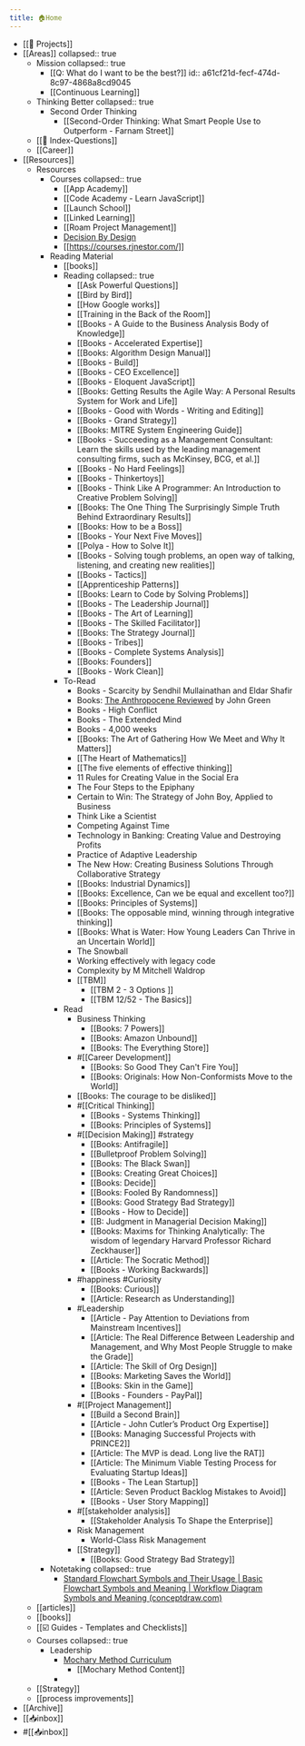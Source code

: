 ```yaml
---
title: 🏠Home
---
```


- [[🚧 Projects]]
- [[Areas]]
  collapsed:: true
	- Mission
	  collapsed:: true
		- [[Q: What do I want to be the best?]]
		  id:: a61cf21d-fecf-474d-8c97-4868a8cd9045
		- [[Continuous Learning]]
	- Thinking Better
	  collapsed:: true
		- Second Order Thinking
			- [[Second-Order Thinking: What Smart People Use to Outperform - Farnam Street]]
	- [[🤔 Index-Questions]]
	- [[Career]]
- [[Resources]]
	- Resources
		- Courses
		  collapsed:: true
			- [[App Academy]]
			- [[Code Academy - Learn JavaScript]]
			- [[Launch School]]
			- [[Linked Learning]]
			- [[Roam Project Management]]
			- [Decision By Design](https://fscourses.com/courses/enrolled/1003796)
			- [[https://courses.rjnestor.com/]]
		- Reading Material
			- [[books]]
			- Reading
			  collapsed:: true
				- [[Ask Powerful Questions]]
				- [[Bird by Bird]]
				- [[How Google works]]
				- [[Training in the Back of the Room]]
				- [[Books - A Guide to the Business Analysis Body of Knowledge]]
				- [[Books - Accelerated Expertise]]
				- [[Books: Algorithm Design Manual]]
				- [[Books - Build]]
				- [[Books - CEO Excellence]]
				- [[Books - Eloquent JavaScript]]
				- [[Books: Getting Results the Agile Way: A Personal Results System for Work and Life]]
				- [[Books - Good with Words - Writing and Editing]]
				- [[Books - Grand Strategy]]
				- [[Books: MITRE System Engineering Guide]]
				- [[Books - Succeeding as a Management Consultant: Learn the skills used by the leading management consulting firms, such as McKinsey, BCG, et al.]]
				- [[Books - No Hard Feelings]]
				- [[Books - Thinkertoys]]
				- [[Books - Think Like A Programmer: An Introduction to Creative Problem Solving]]
				- [[Books: The One Thing The Surprisingly Simple Truth Behind Extraordinary Results]]
				- [[Books: How to be a Boss]]
				- [[Books - Your Next Five Moves]]
				- [[Polya - How to Solve It]]
				- [[Books - Solving tough problems, an open way of talking, listening, and creating new realities]]
				- [[Books - Tactics]]
				- [[Apprenticeship Patterns]]
				- [[Books: Learn to Code by Solving Problems]]
				- [[Books - The Leadership Journal]]
				- [[Books - The Art of Learning]]
				- [[Books - The Skilled Facilitator]]
				- [[Books: The Strategy Journal]]
				- [[Books - Tribes]]
				- [[Books - Complete Systems Analysis]]
				- [[Books: Founders]]
				- [[Books - Work Clean]]
			- To-Read
				- Books - Scarcity by Sendhil Mullainathan and Eldar Shafir
				- Books: [The Anthropocene Reviewed](https://www.amazon.com/The-Anthropocene-Reviewed/dp/B08GL11MDJ) by John Green
				- Books - High Conflict
				- Books - The Extended Mind
				- Books - 4,000 weeks
				- [[Books: The Art of Gathering How We Meet and Why It Matters]]
				- [[The Heart of Mathematics]]
				- [[The five elements of effective thinking]]
				- 11 Rules for Creating Value in the Social Era
				- The Four Steps to the Epiphany
				- Certain to Win: The Strategy of John Boy, Applied to Business
				- Think Like a Scientist
				- Competing Against Time
				- Technology in Banking: Creating Value and Destroying Profits
				- Practice of Adaptive Leadership
				- The New How: Creating Business Solutions Through Collaborative Strategy
				- [[Books: Industrial Dynamics]]
				- [[Books: Excellence, Can we be equal and excellent too?]]
				- [[Books: Principles of Systems]]
				- [[Books: The opposable mind, winning through integrative thinking]]
				- [[Books: What is Water: How Young Leaders Can Thrive in an Uncertain World]]
				- The Snowball
				- Working effectively with legacy code
				- Complexity by M Mitchell Waldrop
				- [[TBM]]
					- [[TBM 2 - 3 Options ]]
					- [[TBM 12/52 - The Basics]]
			- Read
				- Business Thinking
					- [[Books: 7 Powers]]
					- [[Books: Amazon Unbound]]
					- [[Books: The Everything Store]]
				- #[[Career Development]]
					- [[Books: So Good They Can't Fire You]]
					- [[Books: Originals: How Non-Conformists Move to the World]]
				- [[Books: The courage to be disliked]]
				- #[[Critical Thinking]]
					- [[Books - Systems Thinking]]
					- [[Books: Principles of Systems]]
				- #[[Decision Making]] #strategy
					- [[Books: Antifragile]]
					- [[Bulletproof Problem Solving]]
					- [[Books: The Black Swan]]
					- [[Books: Creating Great Choices]]
					- [[Books: Decide]]
					- [[Books: Fooled By Randomness]]
					- [[Books: Good Strategy Bad Strategy]]
					- [[Books - How to Decide]]
					- [[B: Judgment in Managerial Decision Making]]
					- [[Books: Maxims for Thinking Analytically: The wisdom of legendary Harvard Professor Richard Zeckhauser]]
					- [[Article: The Socratic Method]]
					- [[Books - Working Backwards]]
				- #happiness #Curiosity
					- [[Books: Curious]]
					- [[Article: Research as Understanding]]
				- #Leadership
					- [[Article - Pay Attention to Deviations from Mainstream Incentives]]
					- [[Article: The Real Difference Between Leadership and Management, and Why Most People Struggle to make the Grade]]
					- [[Article: The Skill of Org Design]]
					- [[Books: Marketing Saves the World]]
					- [[Books: Skin in the Game]]
					- [[Books - Founders - PayPal]]
				- #[[Project Management]]
					- [[Build a Second Brain]]
					- [[Article - John Cutler’s Product Org Expertise]]
					- [[Books: Managing Successful Projects with PRINCE2]]
					- [[Article: The MVP is dead. Long live the RAT]]
					- [[Article: The Minimum Viable Testing Process for Evaluating Startup Ideas]]
					- [[Books - The Lean Startup]]
					- [[Article: Seven Product Backlog Mistakes to Avoid]]
					- [[Books - User Story Mapping]]
				- #[[stakeholder analysis]]
					- [[Stakeholder Analysis To Shape the Enterprise]]
				- Risk Management
					- World-Class Risk Management
				- [[Strategy]]
					- [[Books: Good Strategy Bad Strategy]]
		- Notetaking
		  collapsed:: true
			- [Standard Flowchart Symbols and Their Usage | Basic Flowchart Symbols and Meaning | Workflow Diagram Symbols and Meaning (conceptdraw.com)](https://www.conceptdraw.com/How-To-Guide/flowchart-symbols)
	- [[articles]]
	- [[books]]
	- [[☑️ Guides - Templates and Checklists]]
	- Courses
	  collapsed:: true
		- Leadership
			- [Mochary Method Curriculum](https://docs.google.com/document/d/18FiJbYn53fTtPmphfdCKT2TMWH-8Y2L-MLqDk-MFV4s/edit)
				- [[Mochary Method Content]]
			-
	- [[Strategy]]
	- [[process improvements]]
- [[Archive]]
- [[📥inbox]]
- #[[📥inbox]]